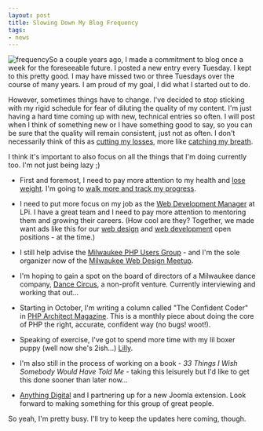 ```yaml
---
layout: post
title: Slowing Down My Blog Frequency
tags:
- news
---
```


![frequency](http://aaronsaray.com/wp-content/uploads/2013/10/frequency1.jpg)So a couple years ago, I made a commitment to blog once a week for the foreseeable future.  I posted a new entry every Tuesday.  I kept to this pretty good.  I may have missed two or three Tuesdays over the course of many years.  I am proud of my goal, I did what I started out to do.

However, sometimes things have to change.  I've decided to stop sticking with my rigid schedule for fear of diluting the quality of my content.  I'm just having a hard time coming up with new, technical entries so often.  I will post when I think of something new or I have something good to say, so you can be sure that the quality will remain consistent, just not as often.  I don't necessarily think of this as [cutting my losses](http://aaronsaray.com/blog/2010/11/09/its-not-shameful-to-cut-your-losses/), more like [catching my breath](http://aaronsaray.com/blog/2012/09/11/the-importance-of-catching-your-breath/).

I think it's important to also focus on all the things that I'm doing currently too.  I'm not just being lazy ;)



  * First and foremost, I need to pay more attention to my health and [lose weight](http://www.dummies.com/how-to/content/the-health-risks-of-being-overweight-or-obese.html).  I'm going to [walk more and track my progress](http://www.gmap-pedometer.com/).


  * I need to put more focus on my job as the [Web Development Manager](http://aaronsaray.com/resume) at LPi.  I have a great team and I need to pay more attention to mentoring them and growing their careers.  (How cool are they?  Together, we made want ads like this for our [web design](http://www.4lpi.com/webdesigner/) and [web development](http://www.4lpi.com/webdeveloper/) open positions - at the time.)


  * I still help advise the [Milwaukee PHP Users Group](http://mkepug.org) - and I'm the sole organizer now of the [Milwaukee Web Design Meetup](http://meetup.com/milwaukeeweb).


  * I'm hoping to gain a spot on the board of directors of a Milwaukee dance company, [Dance Circus](http://www.dancecircus.org/), a non-profit venture.  Currently interviewing and working that out...


  * Starting in October, I'm writing a column called "The Confident Coder" in [PHP Architect Magazine](http://www.phparch.com/).  This is a monthly piece about doing the core of PHP the right, accurate, confident way (no bugs! woot!).


  * Speaking of exercise, I've got to spend more time with my lil boxer puppy (well now she's 2ish...) [Lilly](https://www.facebook.com/lillysaray).


  * I'm also still in the process of working on a book - _33 Things I Wish Somebody Would Have Told Me_ - taking this leisurely but I'd like to get this done sooner than later now...


  * [Anything Digital](http://anything-digital.com/) and I partnering up for a new Joomla extension.  Look forward to making something for this group of great people.



So yeah, I'm pretty busy.  I'll try to keep the updates here coming, though.
